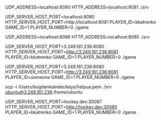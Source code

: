 UDP_ADDRESS=localhost:8080 HTTP_ADDRESS=localhost:8081 ./srv

UDP_SERVER_HOST_PORT=localhost:8080 HTTP_SERVER_HOST_PORT=http://localhost:8081 PLAYER_ID=bkatrenko GAME_ID=1 PLAYER_NUMBER=0 ./game

UDP_ADDRESS=localhost:8086 HTTP_ADDRESS=localhost:8085 ./srv

UDP_SERVER_HOST_PORT=3.249.161.236:8080 HTTP_SERVER_HOST_PORT=http://3.249.161.236:8081 PLAYER_ID=bkatrenko GAME_ID=1 PLAYER_NUMBER=0 ./game

UDP_SERVER_HOST_PORT=3.249.161.236:8080 HTTP_SERVER_HOST_PORT=http://3.249.161.236:8081 PLAYER_ID=someone GAME_ID=1 PLAYER_NUMBER=0 ./game

scp -i /Users/bogdankatreko/keys/helpua.pem ./srv ubuntu@3.249.161.236:/home/ubuntu

UDP_SERVER_HOST_PORT=hockey.dev:30087 HTTP_SERVER_HOST_PORT=http://hockey.dev:30080 PLAYER_ID=bkatrenko GAME_ID=1 PLAYER_NUMBER=0 ./game